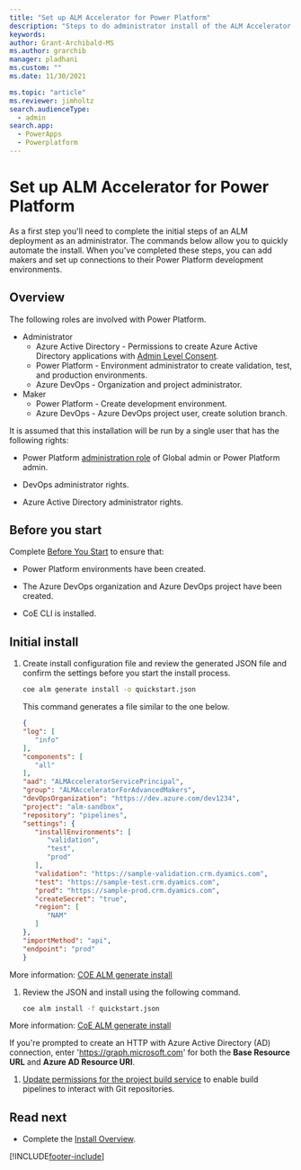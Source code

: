 ```yaml
---
title: "Set up ALM Accelerator for Power Platform"
description: "Steps to do administrator install of the ALM Accelerator using the Center of Excellence (CoE) Command Line Interface (CLI)"
keywords: 
author: Grant-Archibald-MS
ms.author: grarchib
manager: pladhani
ms.custom: ""
ms.date: 11/30/2021

ms.topic: "article"
ms.reviewer: jimholtz
search.audienceType: 
  - admin
search.app: 
  - PowerApps
  - Powerplatform
---
```


# Set up ALM Accelerator for Power Platform

As a first step you'll need to complete the initial steps of an ALM deployment as an administrator. The commands below allow you to quickly automate the install. When you've completed these steps, you can add makers and set up connections to their Power Platform development environments.

## Overview

The following roles are involved with Power Platform.

- Administrator
  - Azure Active Directory - Permissions to create Azure Active Directory applications with [Admin Level Consent](/azure/active-directory/manage-apps/grant-admin-consent).
  - Power Platform - Environment administrator to create validation, test, and production environments.
  - Azure DevOps - Organization and project administrator.
- Maker
  - Power Platform - Create development environment.
  - Azure DevOps - Azure DevOps project user, create solution branch.

It is assumed that this installation will be run by a single user that has the following rights:

- Power Platform [administration role](/microsoft-365/admin/add-users/about-admin-roles) of Global admin or Power Platform admin.

- DevOps administrator rights.

- Azure Active Directory administrator rights.

## Before you start

Complete [Before You Start](./before-you-start.md) to ensure that:

- Power Platform environments have been created.

- The Azure DevOps organization and Azure DevOps project have been created.

- CoE CLI is installed.

## Initial install

1. Create install configuration file and review the generated JSON file and confirm the settings before you start the install process.

   ```bash
   coe alm generate install -o quickstart.json
   ```

   This command generates a file similar to the one below.

   ```json
   {
   "log": [
      "info"
   ],
   "components": [
      "all"
   ],
   "aad": "ALMAcceleratorServicePrincipal",
   "group": "ALMAcceleratorForAdvancedMakers",
   "devOpsOrganization": "https://dev.azure.com/dev1234",
   "project": "alm-sandbox",
   "repository": "pipelines",
   "settings": {
      "installEnvironments": [
         "validation",
         "test",
         "prod"
      ],
      "validation": "https://sample-validation.crm.dyamics.com",
      "test": "https://sample-test.crm.dyamics.com",
      "prod": "https://sample-prod.crm.dyamics.com",
      "createSecret": "true",
      "region": [
         "NAM"
      ]
   },
   "importMethod": "api",
   "endpoint": "prod"
   }
   ```

More information: [COE ALM generate install](https://aka.ms/coe-cli/help/alm/install)

1. Review the JSON and install using the following command.

   ```bash
   coe alm install -f quickstart.json
   ```

More information: [CoE ALM generate install](https://aka.ms/coe-cli/help/alm/install)

If you're prompted to create an HTTP with Azure Active Directory (AD) connection, enter 'https://graph.microsoft.com' for both the **Base Resource URL** and **Azure AD Resource URI**.

1. [Update permissions for the project build service](../../setup-almacceleratorpowerplatform.md#update-permissions-for-the-project-build-service) to enable build pipelines to interact with Git repositories.

## Read next

- Complete the [Install Overview](./overview.md#install-overview).

[!INCLUDE[footer-include](../../../../includes/footer-banner.md)]